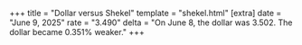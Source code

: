 +++
title = "Dollar versus Shekel"
template = "shekel.html"
[extra]
date = "June  9, 2025"
rate = "3.490"
delta = "On June  8, the dollar was 3.502. The dollar became 0.351% weaker."
+++
